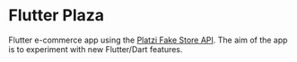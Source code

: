 # Flutter Plaza

Flutter e-commerce app using the [Platzi Fake Store API](https://fakeapi.platzi.com/). The aim of the app is to experiment with new Flutter/Dart features.
